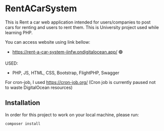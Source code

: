 # RentACarSystem

This is Rent a car web application intended for users/companies to post cars for renting and users to rent them.
This is University project used while learning PHP.


You can access website using link bellow:
- https://rent-a-car-system-iinfw.ondigitalocean.app/ 🟢
  
USED:
- PHP, JS, HTML, CSS, Bootstrap, FlightPHP, Swagger

For cron-job, I used https://cron-job.org/ (Cron job is currently paused not to waste DigitalOcean resources)

## Installation
In order for this project to work on your local machine, please run:
```bash
composer install
```

